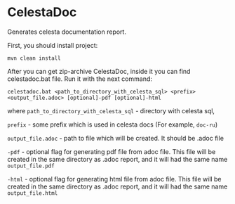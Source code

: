 # CelestaDoc

Generates celesta documentation report.

First, you should install project:

```mvn clean install```

After you can get zip-archive CelestaDoc, inside it you can find celestadoc.bat file.
Run it with the next command:

```celestadoc.bat <path_to_directory_with_celesta_sql> <prefix> <output_file.adoc> [optional]-pdf [optional]-html```

where ```path_to_directory_with_celesta_sql``` - directory with celesta sql,

```prefix``` - some prefix which is used in celesta docs (For example, ```doc-ru```)

```output_file.adoc``` - path to file which will be created. It should be .adoc file

```-pdf``` - optional flag for generating pdf file from adoc file. This file will be
created in the same directory as .adoc report, and it will had the same name ```output_file.pdf```

```-html``` - optional flag for generating html file from adoc file. This file will be created in the same directory
as .adoc report, and it will had the same name ```output_file.html```
